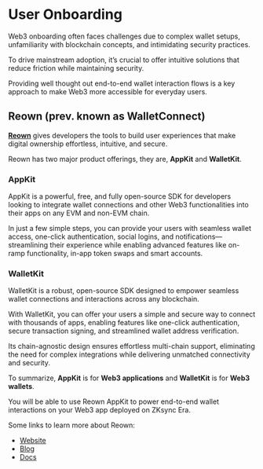 # User Onboarding

Web3 onboarding often faces challenges due to complex wallet setups, unfamiliarity with blockchain concepts, and intimidating security practices.

To drive mainstream adoption, it’s crucial to offer intuitive solutions that reduce friction while maintaining security.

Providing well thought out end-to-end wallet interaction flows is a key approach to make Web3 more accessible for everyday users.

## Reown (prev. known as WalletConnect)

**[Reown](https://reown.com/?utm_source=zksync&utm_medium=docs&utm_campaign=backlinks)** gives developers the tools to build user
experiences that make digital ownership effortless, intuitive, and secure.

Reown has two major product offerings, they are, **AppKit** and **WalletKit**.

### AppKit

AppKit is a powerful, free, and fully open-source SDK for developers
looking to integrate wallet connections and other Web3 functionalities into their apps on any EVM and non-EVM chain.

In just a few simple steps, you can provide your users with seamless wallet access, one-click authentication, social logins, and
notifications—streamlining their experience while enabling advanced features like on-ramp functionality, in-app token swaps and smart accounts.

### WalletKit

WalletKit is a robust, open-source SDK designed to empower seamless wallet connections and interactions across any blockchain.

With WalletKit, you can offer your users a simple and secure way to connect with thousands of apps, enabling features like one-click authentication,
secure transaction signing, and streamlined wallet address verification.

Its chain-agnostic design ensures effortless multi-chain support, eliminating the need for complex integrations while delivering unmatched
connectivity and security.

To summarize, **AppKit** is for **Web3 applications** and **WalletKit** is for **Web3 wallets**.

You will be able to use Reown AppKit to power end-to-end wallet interactions on your Web3 app deployed on ZKsync Era.

Some links to learn more about Reown:

- [Website](https://reown.com/?utm_source=zksync&utm_medium=docs&utm_campaign=backlinks)
- [Blog](https://reown.com/blog?utm_source=zksync&utm_medium=docs&utm_campaign=backlinks)
- [Docs](https://docs.reown.com/?utm_source=zksync&utm_medium=docs&utm_campaign=backlinks)
